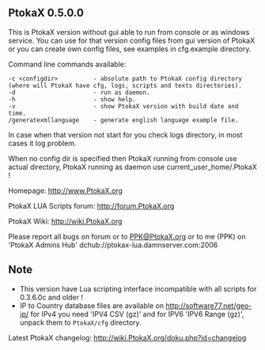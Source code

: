 PtokaX 0.5.0.0
---------------

This is PtokaX version without gui able to run from console or as windows service.
You can use for that version config files from gui version of PtokaX or you can create own config files, see examples in cfg.example directory.

Command line commands available:

    -c <configdir>	    	- absolute path to PtokaX config directory (where will PtokaX have cfg, logs, scripts and texts directories).
    -d		            	- run as daemon.
    -h			            - show help.
    -v	            		- show PtokaX version with build date and time.
    /generatexmllanguage	- generate english language example file.

In case when that version not start for you check logs directory, in most cases it log problem.

When no config dir is specified then PtokaX running from console use actual directory, PtokaX running as daemon use current_user_home/.PtokaX !

Homepage: http://www.PtokaX.org

PtokaX LUA Scripts forum: http://forum.PtokaX.org

PtokaX Wiki: http://wiki.PtokaX.org

Please report all bugs on forum or to PPK@PtokaX.org or to me (PPK) on 'PtokaX Admins Hub' dchub://ptokax-lua.damnserver.com:2006

## Note
* This version have Lua scripting interface incompatible with all scripts for 0.3.6.0c and older !
* IP to Country database files are available on http://software77.net/geo-ip/ for IPv4 you need 'IPV4 CSV (gz)' and for IPV6 'IPV6 Range (gz)', unpack them to `PtokaX/cfg` directory.

Latest PtokaX changelog: http://wiki.PtokaX.org/doku.php?id=changelog
